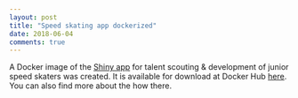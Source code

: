 ```yaml
---
layout: post
title: "Speed skating app dockerized"
date: 2018-06-04
comments: true
---
```


A Docker image of the [Shiny app](https://pjastam.shinyapps.io/speedskating/) for talent scouting & development of junior speed skaters was created. It is available for download at Docker Hub [here](https://hub.docker.com/r/pjastam/shiny-speedskating/). You can also find more about the how there.
